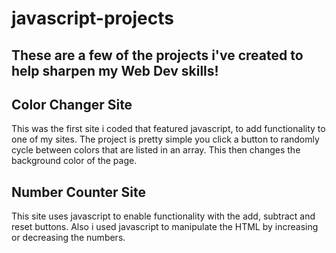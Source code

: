 # javascript-projects

These are a few of the projects i've created to help sharpen my Web Dev skills!
---

## Color Changer Site
This was the first site i coded that featured javascript, to add functionality to one of my sites. The project is pretty simple you click a button to randomly cycle between colors that are listed in an array. This then changes the background color of the page.

## Number Counter Site
This site uses javascript to enable functionality with the add, subtract and reset buttons. Also i used javascript to manipulate the HTML by increasing or decreasing the numbers.
